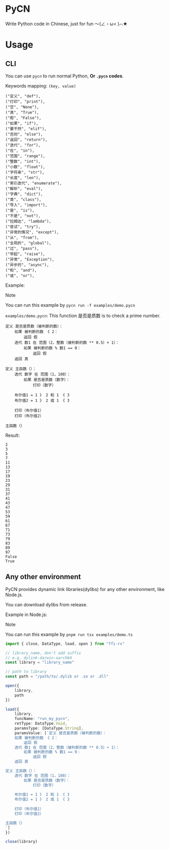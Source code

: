 # PyCN

Write Python code in Chinese, just for fun ～(∠・ω< )⌒★

# Usage

## CLI

You can use `pycn` to run normal Python, **Or `.pycn` codes**. 

Keywords mapping: `(key, value)`

```
("定义", "def"),
("打印", "print"),
("空", "None"),
("真", "True"),
("假", "False"),
("如果", "if"),
("要不然", "elif"),
("否则", "else"),
("返回", "return"),
("迭代", "for"),
("在", "in"),
("范围", "range"),
("整数", "int"),
("小数", "float"),
("字符串", "str"),
("长度", "len"),
("索引迭代", "enumerate"),
("解析", "eval"),
("字典", "dict"),
("类", "class"),
("导入", "import"),
("是", "is"),
("不是", "not"),
("拉姆达", "lambda"),
("尝试", "try"),
("异常的情况", "except"),
("从", "from"),
("全局的", "global"),
("过", "pass"),
("举起", "raise"),
("异常", "Exception"),
("异步的", "async"),
("和", "and"),
("或", "or"),
```

Example: 

> [!NOTE]
> You can run this example by `pycn run -f examples/demo.pycn`

`examples/demo.pycn`: This function 是否是质数 is to check a prime number.
```
定义 是否是质数（被判断的数）：
    如果 被判断的数 《 2：
        返回 假
    迭代 数1 在 范围（2，整数（被判断的数 ** 0.5）+ 1）：
        如果 被判断的数 % 数1 == 0：
            返回 假
    返回 真

定义 主函数（）：
    迭代 数字 在 范围（1，100）：
        如果 是否是质数（数字）：
            打印（数字）

    布尔值1 = 1 》 2 和 1 《 3
    布尔值2 = 1 》 2 或 1 《 3
    
    打印（布尔值1）
    打印（布尔值2）

主函数（）
```

Result:
```
2
3
5
7
11
13
17
19
23
29
31
37
41
43
47
53
59
61
67
71
73
79
83
89
97
False
True
```

## Any other environment

PyCN provides dynamic link libraries(dylibs) for any other environment, like Node.js.

You can download dylibs from release.

Example in Node.js:

> [!NOTE]
> You can run this example by `pnpm run tsx examples/demo.ts`

```ts
import { close, DataType, load, open } from "ffi-rs"

// library_name, don't add suffix
// e.g. dylink-darwin-aarch64
const library = "library_name" 

// path to library
const path = "/path/to/.dylib or .so or .dll"

open({
    library,
    path
})

load({
    library,
    funcName: "run_my_pycn",
    retType: DataType.Void,
    paramsType: [DataType.String],
    paramsValue: [`定义 是否是质数（被判断的数）：
    如果 被判断的数 《 2：
        返回 假
    迭代 数1 在 范围（2，整数（被判断的数 ** 0.5）+ 1）：
        如果 被判断的数 % 数1 == 0：
            返回 假
    返回 真

定义 主函数（）：
    迭代 数字 在 范围（1，100）：
        如果 是否是质数（数字）：
            打印（数字）
    
    布尔值1 = 1 》 2 和 1 《 3
    布尔值2 = 1 》 2 或 1 《 3
    
    打印（布尔值1）
    打印（布尔值2）

主函数（）
`]
})

close(library)
```